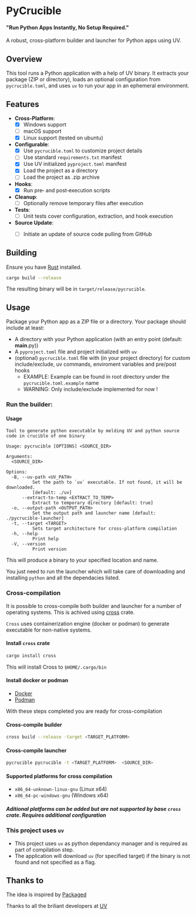 # PyCrucible
#### "Run Python Apps Instantly, No Setup Required."

A robust, cross-platform builder and launcher for Python apps using UV.

## Overview

This tool runs a Python application with a help of UV binary. It extracts your package (ZIP or directory), loads an optional configuration from `pycrucible.toml`, and uses `uv` to run your app in an ephemeral environment.

## Features

- **Cross-Platform**: 
    - [x] Windows support
    - [ ] macOS support
    - [x] Linux support (tested on ubuntu)
- **Configurable**: 
    - [x] Use `pycrucible.toml` to customize project details
    - [ ] Use standard `requirements.txt` manifest
    - [x] Use UV initialized `pyproject.toml` manifest
    - [x] Load the project as a directory
    - [ ] Load the project as .zip archive
- **Hooks**:
    - [x] Run pre‑ and post‑execution scripts
- **Cleanup**: 
    - [ ] Optionally remove temporary files after execution
- **Tests**:
    - [ ] Unit tests cover configuration, extraction, and hook execution
- **Source Update**:
    - [ ] Initiate an update of source code pulling from GitHub


## Building

Ensure you have [Rust](https://www.rust-lang.org/) installed.

```bash
cargo build --release
```

The resulting binary will be in `target/release/pycrucible`.

## Usage

Package your Python app as a ZIP file or a directory. Your package should include at least:
- A directory with your Python application (with an entry point (default: __main__.py))
- A `pyproject.toml` file and project initialized with `uv`
- (optional) `pycrucible.toml` file with (in your project directory) for custom include/exclude, uv commands, enviroment variables and pre/post hooks
    - EXAMPLE: Example can be found in root directory under the `pycrucible.toml.example` name
    - WARNING: Only include/exclude implemented for now !

### Run the builder:
#### Usage
```
Tool to generate python executable by melding UV and python source code in crucible of one binary

Usage: pycrucible [OPTIONS] <SOURCE_DIR>

Arguments:
  <SOURCE_DIR>  

Options:
  -B, --uv-path <UV_PATH>
          Set the path to `uv` executable. If not found, it will be downloaded. 
          [default: ./uv]
      --extract-to-temp <EXTRACT_TO_TEMP>
          Extract to temporary directory [default: true]
  -o, --output-path <OUTPUT_PATH>
          Set the output path and launcher name [default: ./pycrucible-launcher]
  -t, --target <TARGET>
          Sets target architecture for cross-platform compilation
  -h, --help
          Print help
  -V, --version
          Print version
```

This will produce a binary to your specified location and name.

You just need to run the launcher which will take care of downloading and installing `python` and all the dependacies listed.

### Cross-compilation
It is possible to cross-compile both builder and launcher for a number of operating systems.
This is achived using [cross](https://github.com/cross-rs/cross) crate.

`Cross` uses containerization engine (docker or podman) to generate executable for non-native systems.

#### Install `cross` crate
```bash
cargo install cross
```
This will install Cross to `$HOME/.cargo/bin`

#### Install docker or podman
- [Docker](https://docs.docker.com/engine/install/)
- [Podman](https://podman.io/docs/installation)

With these steps completed you are ready for cross-compilation

#### Cross-compile builder
```bash
cross build --release -target <TARGET_PLATFORM>
```

#### Cross-compile launcher
```bash
pycrucible pycrucible -t <TARGET_PLATFORM>  <SOURCE_DIR>
```

#### Supported platforms for cross compilation
- `x86_64-unknown-linux-gnu`  (Linux x64)
- `x86_64-pc-windows-gnu`    (Windows x64)

##### Aditional platforms can be added but are not supported by base `cross` crate. Requires additional configuration


### This project uses `uv`
- This project uses `uv` as python dependancy manager and is required as part of compilation step.
- The application will download `uv` (for specified target) if the binary is not found and not specified as a flag.


## Thanks to
The idea is inspired by [Packaged](https://packaged.live/)

Thanks to all the briliant developers at [UV](https://astral.sh/blog/uv)

